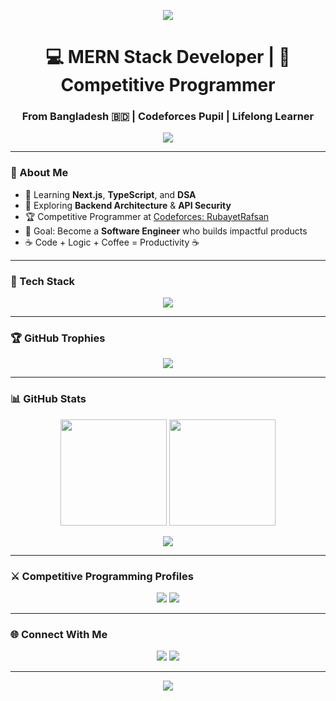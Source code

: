 <!--─────────────────────────────────────────────-->
<p align="center">
  <img src="https://capsule-render.vercel.app/api?type=waving&color=00bfff&height=180&section=header&text=Rafsan%20👨‍💻&fontSize=50&fontColor=ffffff&animation=fadeIn&fontAlignY=35" />
</p>

<h1 align="center">💻 MERN Stack Developer | 🧮 Competitive Programmer</h1>
<h3 align="center">From Bangladesh 🇧🇩 | Codeforces Pupil | Lifelong Learner</h3>

<p align="center">
  <img src="https://readme-typing-svg.herokuapp.com?font=Fira+Code&size=22&pause=1000&color=00BFFF&center=true&vCenter=true&width=550&lines=Full+Stack+Developer;Competitive+Programmer+(Codeforces+Pupil);Open+Source+Contributor;Learning+Every+Day+💪" />
</p>

---

### 🚀 About Me  
- 🌱 Learning **Next.js**, **TypeScript**, and **DSA**  
- 🧩 Exploring **Backend Architecture** & **API Security**  
- 🏆 Competitive Programmer at [Codeforces: RubayetRafsan](https://codeforces.com/profile/RubayetRafsan)  
- 🎯 Goal: Become a **Software Engineer** who builds impactful products  
- ☕ Code + Logic + Coffee = Productivity ☕  

---

### 🧰 Tech Stack
<p align="center">
  <img src="https://skillicons.dev/icons?i=html,css,js,ts,react,nodejs,express,mongodb,c,cpp,python,git,github,vscode,tailwind,linux" />
</p>

---

### 🏆 GitHub Trophies
<p align="center">
  <img src="https://github-profile-trophy.vercel.app/?username=rafsan1p&theme=tokyonight&no-frame=true&margin-w=10&row=1" />
</p>

---

### 📊 GitHub Stats
<p align="center">
  <img height="170" src="https://github-readme-stats.vercel.app/api?username=rafsan1p&show_icons=true&theme=tokyonight&count_private=true" />
  <img height="170" src="https://github-readme-streak-stats.herokuapp.com/?user=rafsan1p&theme=tokyonight" />
</p>

<p align="center">
  <img src="https://github-readme-stats.vercel.app/api/top-langs/?username=rafsan1p&layout=compact&theme=tokyonight" />
</p>

---

### ⚔️ Competitive Programming Profiles
<p align="center">
  <a href="https://codeforces.com/profile/RubayetRafsan"><img src="https://img.shields.io/badge/Codeforces-Pupil-1F8ACB?style=for-the-badge&logo=codeforces" /></a>
  <a href="https://leetcode.com"><img src="https://img.shields.io/badge/LeetCode-FFA116?style=for-the-badge&logo=leetcode&logoColor=white" /></a>
</p>

---

### 🌐 Connect With Me
<p align="center">
  <a href="https://www.linkedin.com/in/rubayet-rafsan28/"><img src="https://img.shields.io/badge/LinkedIn-0077B5.svg?style=for-the-badge&logo=linkedin&logoColor=white"/></a>
  <a href="https://www.facebook.com/rafsan1p"><img src="https://img.shields.io/badge/Facebook-1877F2.svg?style=for-the-badge&logo=facebook&logoColor=white"/></a>
</p>

---

<p align="center">
  <img src="https://capsule-render.vercel.app/api?type=waving&color=00bfff&height=120&section=footer"/>
</p>
